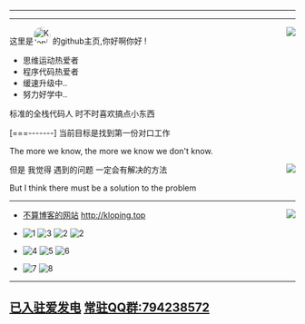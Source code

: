 <hr>
<hr>
<a title="stats"><img align="right" src="https://github-readme-stats.vercel.app/api?username=kloping&count_private=true&show_icons=true&theme=synthwave"/></a>

这里是<a href="http://github.com/Kloping"><img style='border-radius: 99px; width: 30px; height: 30px; display: inline' src="https://avatars.githubusercontent.com/u/87743020?v=4" alt="Kloping"></a>
的github主页,你好啊你好 !

* 思维运动热爱者
* 程序代码热爱者
* 缓速升级中..
* 努力好学中..

标准的全栈代码人 时不时喜欢搞点小东西 

[===-------] 当前目标是找到第一份对口工作

The more we know, the more we know we don't know.

<a title="visitors"><img align="right" src="https://profile-counter.glitch.me/kloping/count.svg"/></a>

但是 我觉得 遇到的问题 一定会有解决的方法

But I think there must be a solution to the problem

<hr> 

<a title="Top Langs"><img align="right" src="https://github-readme-stats.vercel.app/api/top-langs/?username=kloping&exclude_repo=jekyll-TeXt-theme-template,kloping.github.io&layout=compact
&langs_count=6"/></a>

* [不算博客的网站](http://kloping.top)  http://kloping.top

* ![1](https://img.shields.io/badge/-Kotlin-FEE?style=flat-square&logo=Kotlin&logoColor=55F)
  ![3](https://img.shields.io/badge/-Java-FFFFFF?style=flat-square&logo=Java&logoColor=F00)
  ![2](https://img.shields.io/badge/-Python-555?style=flat-square&logo=Python&logoColor=FF9)
  ![2](https://img.shields.io/badge/-JavaScript-155?style=flat-square&logo=JavaScript&logoColor=F99)

* ![4](https://img.shields.io/badge/-Linux-00000F?style=flat-square&logo=Linux&logoColor=fff)
  ![5](https://img.shields.io/badge/-Windows-0078D6?style=flat-square&logo=Windows)
  ![6](https://img.shields.io/badge/-Android-8FA?style=flat-square&logo=Android&logoColor=FFF)
* ![7](https://img.shields.io/badge/-MySQL-FFF?style=flat-square&logo=MySQL&logoColor=000)
  ![8](https://img.shields.io/badge/-Docker-2496ED?style=flat-square&logo=Docker&logoColor=fff)

<hr>

## [已入驻爱发电](https://afdian.net/a/kloping) [常驻QQ群:794238572](https://jq.qq.com/?_wv=1027&k=uLNboJ5c)

